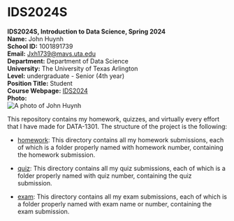 # IDS2024S

**IDS2024S, Introduction to Data Science, Spring 2024**  
**Name:** John Huynh  
**School ID:** 1001891739      
**Email:** Jxh1739@mavs.uta.edu    
**Department:** Department of Data Science     
**University:** The University of Texas Arlington   
**Level:** undergraduate - Senior (4th year)  
**Position Title:** Student  
**Course Webpage:** [IDS2024](https://www.cdslab.org/)  
**Photo:**  
![A photo of John Huynh](https://hips.hearstapps.com/hmg-prod/images/dog-puppy-on-garden-royalty-free-image-1586966191.jpg?crop=1xw:0.74975xh;center,top&resize=980:*)  

This repository contains my homework, quizzes, and virtually every effort that I have made for DATA-1301. The structure of the project is the following:  

- [homework](./hw/): This directory contains all my homework submissions, each of which is a folder properly named with homework number, containing the homework submission.  

- [quiz](./quiz/): This directory contains all my quiz submissions, each of which is a folder properly named with quiz number, containing the quiz submission.  

- [exam](./exam/): This directory contains all my exam submissions, each of which is a folder properly named with exam name or number, containing the exam submission.


  
